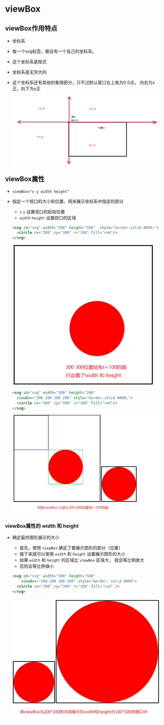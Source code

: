 # viewBox

## viewBox作用特点

+ 坐标系
+ 每一个svg标签，都会有一个自己的坐标系。
+ 这个坐标系是隐式
+ 坐标系是无穷大的
+ 这个坐标系还有其他的象限部分，只不过默认窗口左上角为0 0点。 向右为x正，向下为y正

  ![alt text](images/viewBox作用之坐标系.png)

## viewBox属性

+ `viewBox="x y width height"`

+ 指定一个视口的大小和位置，用来展示坐标系中指定的部分

  + `x` `y` 设置视口的起始位置
  + `width` `height` 设置视口的区域

  ```html
  <svg id="svg" width="500" height="500"  style="border:solid #000;">
    <circle cx="300" cy="300" r="100" fill="red"/>
  </svg>
  ```

  ![alt text](images/viewBox属性.png)

  ```html
  <svg id="svg" width="200" height="200"
    viewBox="200 200 200 200" style="border:solid #000;">
    <circle cx="300" cy="300" r="100" fill="red"/>
  </svg>
  ```

  ![alt text](images/viewBox属性2.png)

### viewBox属性的 width 和 height

+ 确定最终图形展示的大小

  + 首先，使用 `viewBox` 确定了要展示图形的部分（位置）
  + 接下来就可以使用 `width` 和 `height` 设置展示图形的大小
  + 如果 `width` 和 `height` 的区域比 `viewBox` 区域大， 就会等比例放大
  + 否则会等比例缩小

  ```html
  <svg id="svg" width="500" height="500"
      viewBox="200 200 200 200" style="border: solid #000">
    <circle cx="300" cy="300" r="100" fill="red" />
  </svg>
  ```

  ![alt text](images/viewBox属性的width和height.png)






